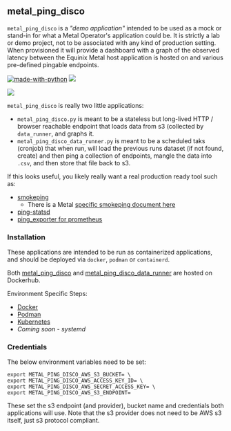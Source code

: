 ## metal_ping_disco

`metal_ping_disco` is a *"demo application"*  intended to be used as a mock or stand-in for what a Metal Operator's application could be. It is strictly a lab or demo project, not to be associated with any kind of production setting. When provisioned it will provide a dashboard with a graph of the observed latency between the Equinix Metal host application is hosted on and various pre-defined pingable endpoints.

[![made-with-python](https://img.shields.io/badge/Made%20with-Python-1f425f.svg)](https://www.python.org/)
![](https://img.shields.io/badge/Plotly-%233F4F75.svg?style=for-the-badge&logo=plotly&logoColor=white)

![](https://s3.us-east-1.wasabisys.com/metalstaticassets/metal_ping_disco.JPG)

`metal_ping_disco` is really two little applications:
* `metal_ping_disco.py` is meant to be a stateless but long-lived HTTP / browser reachable endpoint that loads data from s3 (collected by `data_runner`, and graphs it.
* `metal_ping_disco_data_runner.py` is meant to be a scheduled taks (cronjob) that when run, will load the previous runs dataset (if not found, create) and then ping a collection of endpoints, mangle the data into `.csv`, and then store that file back to s3. 

If this looks useful, you likely really want a real production ready tool such as:
* [smokeping](https://oss.oetiker.ch/smokeping/)
	* There is a Metal [specific smokeping document here](https://github.com/dlotterman/metal_code_snippets/tree/main/smokeping)
* [ping-statsd](https://github.com/chendo/ping-statsd)
* [ping_exporter for prometheus](https://github.com/czerwonk/ping_exporter)

### Installation

These applications are intended to be run as containerized applications, and should be deployed via `docker`, `podman` or `containerd`.

Both [metal_ping_disco](https://hub.docker.com/repository/docker/dlotterman/metal_ping_disco) and [metal_ping_disco_data_runner](https://hub.docker.com/repository/docker/dlotterman/metal_ping_disco_data_runner) are hosted on Dockerhub.

Environment Specific Steps:
- [Docker](docs/docker.md)
- [Podman](docs/podman.md)
- [Kubernetes](docs/k8s.md)
- *Coming soon - systemd*

### Credentials

The below environment variables need to be set:

```
export METAL_PING_DISCO_AWS_S3_BUCKET= \
export METAL_PING_DISCO_AWS_ACCESS_KEY_ID= \
export METAL_PING_DISCO_AWS_SECRET_ACCESS_KEY= \
export METAL_PING_DISCO_AWS_S3_ENDPOINT=
```

These set the s3 endpoint (and provider), bucket name and credentials both applications will use. Note that the s3 provider does not need to be AWS s3 itself, just s3 protocol compliant. 